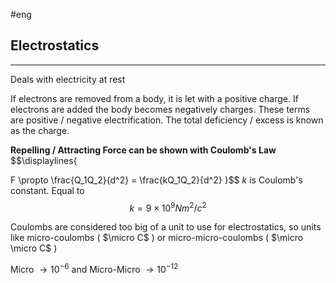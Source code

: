 #eng 

## Electrostatics
---
Deals with electricity at rest

If electrons are removed from a body, it is let with a positive charge. If electrons are added the body becomes negatively charges. These terms are positive / negative electrification. The total deficiency / excess is known as the charge.

**Repelling / Attracting Force can be shown with Coulomb's Law**
$$\displaylines{

F \propto \frac{Q_1Q_2}{d^2} = \frac{kQ_1Q_2}{d^2}
}$$
$k$ is Coulomb's constant. Equal to $$k = 9\times10^9 Nm^2/c^2$$

Coulombs are considered too big of a unit to use for electrostatics, so units like micro-coulombs ( $\micro C$ ) or micro-micro-coulombs ( $\micro \micro C$ )

Micro $\to 10^{-6}$ and Micro-Micro $\to 10^{-12}$

